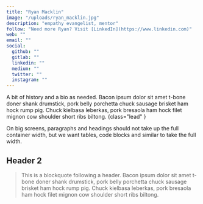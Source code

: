 ```yaml
---
title: "Ryan Macklin"
image: "/uploads/ryan_macklin.jpg"
description: "empathy evangelist, mentor"
follow: "Need more Ryan? Visit [LinkedIn](https://www.linkedin.com)"
web: ""
email: ""
social:
  github: ""
  gitlab: ""
  linkedin: ""
  medium: ""
  twitter: ""
  instagram: ""
---
```


A bit of history and a bio as needed. Bacon ipsum dolor sit amet t-bone doner shank drumstick, pork belly porchetta chuck sausage brisket ham hock rump pig. Chuck kielbasa leberkas, pork bresaola ham hock filet mignon cow shoulder short ribs biltong.
{class="lead" }

On big screens, paragraphs and headings should not take up the full container width, but we want tables, code blocks and similar to take the full width.

## Header 2

> This is a blockquote following a header. Bacon ipsum dolor sit amet t-bone doner shank drumstick, pork belly porchetta chuck sausage brisket ham hock rump pig. Chuck kielbasa leberkas, pork bresaola ham hock filet mignon cow shoulder short ribs biltong.
